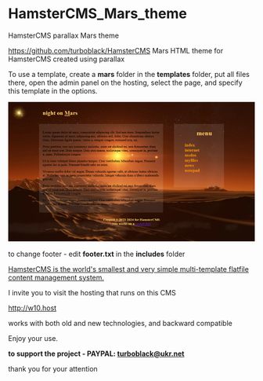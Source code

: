 # HamsterCMS_Mars_theme
HamsterCMS parallax Mars theme


https://github.com/turboblack/HamsterCMS Mars HTML theme for HamsterCMS created using parallax

To use a template, create a **mars** folder in the **templates** folder, put all files there, open the admin panel on the hosting, select the page, and specify this template in the options.

![this is what theme looks like](https://github.com/turboblack/HamsterCMS_Mars_theme/blob/main/screen.png)


to change footer - edit **footer.txt** in the **includes** folder

[HamsterCMS is the world's smallest and very simple multi-template flatfile content management system.](http://old.net.eu.org/)

I invite you to visit the hosting that runs on this CMS

http://w10.host

works with both old and new technologies, and backward compatible

Enjoy your use.

**to support the project - PAYPAL: turboblack@ukr.net**

thank you for your attention
